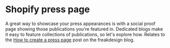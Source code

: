 # Shopify press page
A great way to showcase your press appearances is with a social proof page showing those publications you're featured in. Dedicated blogs make it easy to feature collections of publications, so let's explore how.
Relates to the [How to create a press page](http://freakdesign.com.au/blogs/news/how-to-create-a-press-page-in-shopify) post on the freakdesign blog.